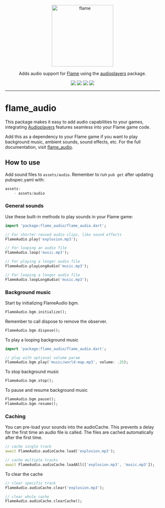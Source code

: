<!-- markdownlint-disable MD013 -->
<p align="center">
  <a href="https://flame-engine.org">
    <img alt="flame" width="200px" src="https://user-images.githubusercontent.com/6718144/101553774-3bc7b000-39ad-11eb-8a6a-de2daa31bd64.png">
  </a>
</p>

<p align="center">
Adds audio support for <a href="https://github.com/flame-engine/flame">Flame</a> using the <a href="https://github.com/luanpotter/audioplayers">audioplayers</a> package.
</p>

<p align="center">
  <a title="Pub" href="https://pub.dev/packages/flame_audio" ><img src="https://img.shields.io/pub/v/flame_audio.svg?style=popout" /></a>
  <a title="Test" href="https://github.com/flame-engine/flame/actions?query=workflow%3Acicd+branch%3Amain"><img src="https://github.com/flame-engine/flame/workflows/cicd/badge.svg?branch=main&event=push"/></a>
  <a title="Discord" href="https://discord.gg/pxrBmy4"><img src="https://img.shields.io/discord/509714518008528896.svg"/></a>
  <a title="Melos" href="https://github.com/invertase/melos"><img src="https://img.shields.io/badge/maintained%20with-melos-f700ff.svg"/></a>
</p>

---
<!-- markdownlint-enable MD013 -->

<!-- markdownlint-disable-next-line MD002 -->
# flame_audio

This package makes it easy to add audio capabilities to your games, integrating
[Audioplayers](https://github.com/bluefireteam/audioplayers) features seamless into your Flame game
code.

Add this as a dependency to your Flame game if you want to play background music,
ambient sounds, sound effects, etc. For the full documentation, visit [flame_audio](https://docs.flame-engine.org/latest/bridge_packages/flame_audio/flame_audio.html).

## How to use

Add sound files to `assets/audio`. Remember to run `pub get` after updating pubspec.yaml with:

```dart
assets:
    - assets/audio
```

### General sounds

Use these built-in methods to play sounds in your Flame game:

```dart
import 'package:flame_audio/flame_audio.dart';

// For shorter reused audio clips, like sound effects
FlameAudio.play('explosion.mp3');

// For looping an audio file
FlameAudio.loop('music.mp3');

// For playing a longer audio file
FlameAudio.playLongAudio('music.mp3');

// For looping a longer audio file
FlameAudio.loopLongAudio('music.mp3');
```

### Background music

Start by initializing FlameAudio bgm. 
```dart
FlameAudio.bgm.initialize();
```

Remember to call dispose to remove the observer.

```dart
FlameAudio.bgm.dispose();
```

To play a looping background music

```dart
import 'package:flame_audio/flame_audio.dart';

// play with optional volume param
FlameAudio.bgm.play('music/world-map.mp3', volume: .25);
```

To stop background music

```dart
FlameAudio.bgm.stop();
```

To pause and resume background music

```dart
FlameAudio.bgm.pause();
FlameAudio.bgm.resume();
```

### Caching

You can pre-load your sounds into the audioCache. This prevents a delay for the first time an audio file is called. The files are cached automatically after the first time.

```dart
// cache single track
await FlameAudio.audioCache.load('explosion.mp3');

// cache multiple tracks
await FlameAudio.audioCache.loadAll(['explosion.mp3', 'music.mp3']);
```

To clear the cache

```dart
// clear specific track
FlameAudio.audioCache.clear('explosion.mp3');

// clear whole cache
FlameAudio.audioCache.clearCache();
```


